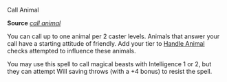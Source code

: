 Call Animal

**Source** [_call animal_](/pathfinderRPG/prd/advanced/spells/callAnimal.html#_call-animal)

You can call up to one animal per 2 caster levels. Animals that answer your call have a starting attitude of friendly. Add your tier to [Handle Animal](/pathfinderRPG/prd/skills/handleAnimal.html#_handle-animal) checks attempted to influence these animals.

You may use this spell to call magical beasts with Intelligence 1 or 2, but they can attempt Will saving throws (with a +4 bonus) to resist the spell.

